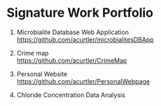 # Signature Work Portfolio

1. Microbialite Database Web Application  
   https://github.com/acurtler/microbialitesDBApp

2. Crime map  
  https://github.com/acurtler/CrimeMap

3. Personal Website  
   https://github.com/acurtler/PersonalWebpage

4. Chloride Concentration Data Analysis
